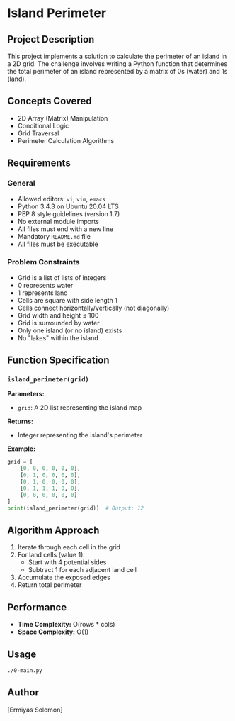 # Island Perimeter

## Project Description

This project implements a solution to calculate the perimeter of an island in a 2D grid. The challenge involves writing a Python function that determines the total perimeter of an island represented by a matrix of 0s (water) and 1s (land).

## Concepts Covered

- 2D Array (Matrix) Manipulation
- Conditional Logic
- Grid Traversal
- Perimeter Calculation Algorithms

## Requirements

### General
- Allowed editors: `vi`, `vim`, `emacs`
- Python 3.4.3 on Ubuntu 20.04 LTS
- PEP 8 style guidelines (version 1.7)
- No external module imports
- All files must end with a new line
- Mandatory `README.md` file
- All files must be executable

### Problem Constraints
- Grid is a list of lists of integers
- 0 represents water
- 1 represents land
- Cells are square with side length 1
- Cells connect horizontally/vertically (not diagonally)
- Grid width and height ≤ 100
- Grid is surrounded by water
- Only one island (or no island) exists
- No "lakes" within the island

## Function Specification

### `island_perimeter(grid)`

**Parameters:**
- `grid`: A 2D list representing the island map

**Returns:**
- Integer representing the island's perimeter

**Example:**
```python
grid = [
    [0, 0, 0, 0, 0, 0],
    [0, 1, 0, 0, 0, 0],
    [0, 1, 0, 0, 0, 0],
    [0, 1, 1, 1, 0, 0],
    [0, 0, 0, 0, 0, 0]
]
print(island_perimeter(grid))  # Output: 12
```

## Algorithm Approach

1. Iterate through each cell in the grid
2. For land cells (value 1):
   - Start with 4 potential sides
   - Subtract 1 for each adjacent land cell
3. Accumulate the exposed edges
4. Return total perimeter

## Performance

- **Time Complexity:** O(rows * cols)
- **Space Complexity:** O(1)

## Usage

```bash
./0-main.py
```

## Author
[Ermiyas Solomon]